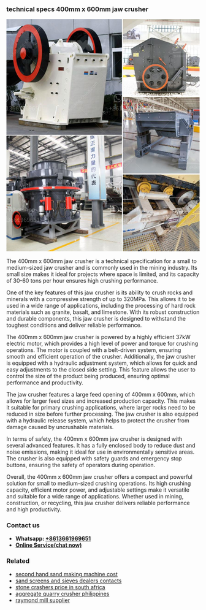 <h3>technical specs 400mm x 600mm jaw crusher</h3><img src='1708498445.jpg' alt=''><p>The 400mm x 600mm jaw crusher is a technical specification for a small to medium-sized jaw crusher and is commonly used in the mining industry. Its small size makes it ideal for projects where space is limited, and its capacity of 30-60 tons per hour ensures high crushing performance.</p><p>One of the key features of this jaw crusher is its ability to crush rocks and minerals with a compressive strength of up to 320MPa. This allows it to be used in a wide range of applications, including the processing of hard rock materials such as granite, basalt, and limestone. With its robust construction and durable components, this jaw crusher is designed to withstand the toughest conditions and deliver reliable performance.</p><p>The 400mm x 600mm jaw crusher is powered by a highly efficient 37kW electric motor, which provides a high level of power and torque for crushing operations. The motor is coupled with a belt-driven system, ensuring smooth and efficient operation of the crusher. Additionally, the jaw crusher is equipped with a hydraulic adjustment system, which allows for quick and easy adjustments to the closed side setting. This feature allows the user to control the size of the product being produced, ensuring optimal performance and productivity.</p><p>The jaw crusher features a large feed opening of 400mm x 600mm, which allows for larger feed sizes and increased production capacity. This makes it suitable for primary crushing applications, where larger rocks need to be reduced in size before further processing. The jaw crusher is also equipped with a hydraulic release system, which helps to protect the crusher from damage caused by uncrushable materials.</p><p>In terms of safety, the 400mm x 600mm jaw crusher is designed with several advanced features. It has a fully enclosed body to reduce dust and noise emissions, making it ideal for use in environmentally sensitive areas. The crusher is also equipped with safety guards and emergency stop buttons, ensuring the safety of operators during operation.</p><p>Overall, the 400mm x 600mm jaw crusher offers a compact and powerful solution for small to medium-sized crushing operations. Its high crushing capacity, efficient motor power, and adjustable settings make it versatile and suitable for a wide range of applications. Whether used in mining, construction, or recycling, this jaw crusher delivers reliable performance and high productivity.</p><h3>Contact us</h3><ul><li><strong>Whatsapp:&nbsp;<a href="https://wa.me/8613661969651">+8613661969651</a></strong></li><li><a href="https://swt.shibang-china.com/?git&amp;zhl&amp;technical specs 400mm x 600mm jaw crusher"><strong>Online Service(chat now)</strong></a></li></ul><h3>Related</h3><ul><li><a href='second hand sand making machine cost.md'>second hand sand making machine cost</a></li><li><a href='sand screens and sieves dealers contacts.md'>sand screens and sieves dealers contacts</a></li><li><a href='stone crashers price in south africa.md'>stone crashers price in south africa</a></li><li><a href='aggregate quarry crusher philippines.md'>aggregate quarry crusher philippines</a></li><li><a href='raymond mill supplier.md'>raymond mill supplier</a></li></ul>